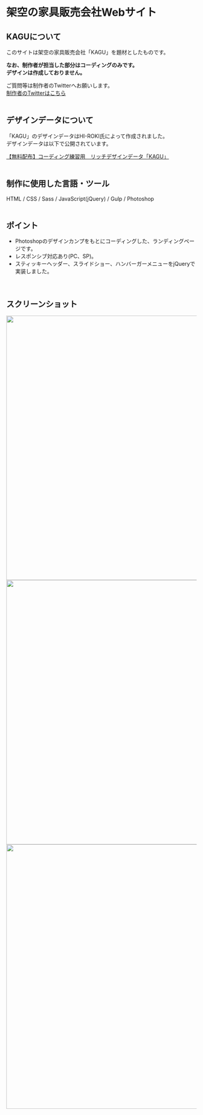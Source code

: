 # 架空の家具販売会社Webサイト

## KAGUについて
このサイトは架空の家具販売会社「KAGU」を題材としたものです。<br>

**なお、制作者が担当した部分はコーディングのみです。<br>
デザインは作成しておりません。**

ご質問等は制作者のTwitterへお願いします。<br>
[制作者のTwitterはこちら](https://twitter.com/foolish_pine)
<br>
<br>

## デザインデータについて
「KAGU」のデザインデータはHI-ROKI氏によって作成されました。<br>
デザインデータは以下で公開されています。<br>

[【無料配布】コーディング練習用　リッチデザインデータ「KAGU」](https://note.com/hi_roki/n/nb0c5f24f9107)
<br>
<br>

## 制作に使用した言語・ツール
HTML / CSS / Sass / JavaScript(jQuery) / Gulp / Photoshop
<br>
<br>

## ポイント
- Photoshopのデザインカンプをもとにコーディングした、ランディングページです。
- レスポンシブ対応あり(PC、SP)。
- スティッキーヘッダー、スライドショー、ハンバーガーメニューをjQueryで実装しました。
<br>


## スクリーンショット
<img src="https://github.com/foolish-pine/KAGU/blob/master/src/img/KAGU.png?raw=true" height=700px> <img src="https://github.com/foolish-pine/KAGU/blob/master/src/img/KAGU_tab.png?raw=true" height=700px> <img src="https://github.com/foolish-pine/KAGU/blob/master/src/img/KAGU_sp.png?raw=true" height=700px>
